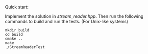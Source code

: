 Quick start:

Implement the solution in *stream_reader.hpp*. Then run the following commands
to build and run the tests. (For Unix-like systems)

```
mkdir build
cd build
cmake ..
make
./StreamReaderTest
```
